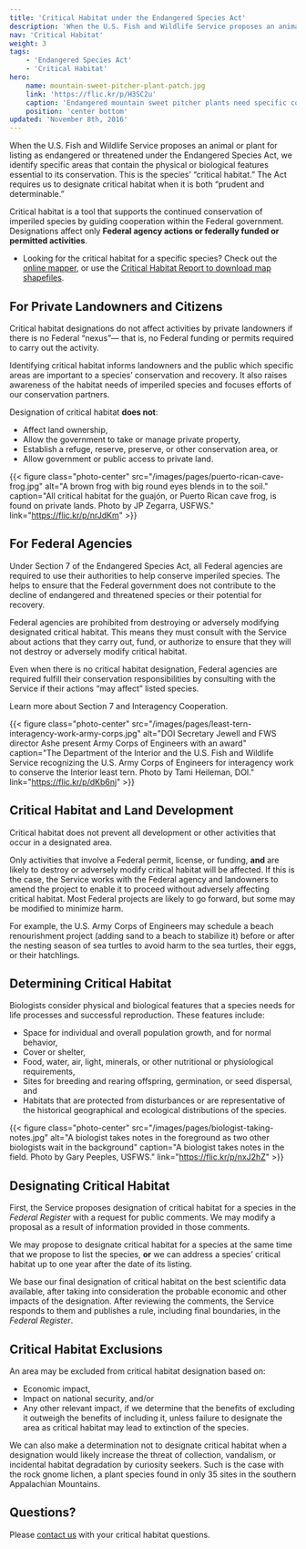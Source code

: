 ```yaml
---
title: 'Critical Habitat under the Endangered Species Act'
description: 'When the U.S. Fish and Wildlife Service proposes an animal or plant for listing as endangered or threatened under the Endangered Species Act, we identify specific areas that contain the physical or biological features essential to its conservation. This is the species’ “critical habitat.”'
nav: 'Critical Habitat'
weight: 3
tags:
    - 'Endangered Species Act'
    - 'Critical Habitat'
hero:
    name: mountain-sweet-pitcher-plant-patch.jpg
    link: 'https://flic.kr/p/H3SC2u'
    caption: 'Endangered mountain sweet pitcher plants need specific conditions to survive. Photo by Gary Peeples, USFWS.'
    position: 'center bottom'
updated: 'November 8th, 2016'
---
```


When the U.S. Fish and Wildlife Service proposes an animal or plant for listing as endangered or threatened under the Endangered Species Act, we identify specific areas that contain the physical or biological features essential to its conservation. This is the species’ “critical habitat.” The Act requires us to designate critical habitat when it is both “prudent and determinable.”

Critical habitat is a tool that supports the continued conservation of imperiled species by guiding cooperation within the Federal government. Designations affect only **Federal agency actions or federally funded or permitted activities**.

- Looking for the critical habitat for a specific species? Check out the [online mapper](http://fws.maps.arcgis.com/home/webmap/viewer.html?webmap=9d8de5e265ad4fe09893cf75b8dbfb77), or use the [Critical Habitat Report to download map shapefiles](http://ecos.fws.gov/ecp/report/table/critical-habitat.html).

## For Private Landowners and Citizens
Critical habitat designations do not affect activities by private landowners if there is no Federal “nexus”— that is, no Federal funding or permits required to carry out the activity.

Identifying critical habitat informs landowners and the public which specific areas are important to a species’ conservation and recovery. It also raises awareness of the habitat needs of imperiled species and focuses efforts of our conservation partners.

Designation of critical habitat **does not**:

  - Affect land ownership,
  - Allow the government to take or manage private property,
  - Establish a refuge, reserve, preserve, or other conservation area, or
  - Allow government or public access to private land.  

{{< figure class="photo-center" src="/images/pages/puerto-rican-cave-frog.jpg" alt="A brown frog with big round eyes blends in to the soil." caption="All critical habitat for the guajón, or Puerto Rican cave frog, is found on private lands. Photo by JP Zegarra, USFWS." link="https://flic.kr/p/nrJdKm" >}}

## For Federal Agencies
Under Section 7 of the Endangered Species Act, all Federal agencies are required to use their authorities to help conserve imperiled species. The helps to ensure that the Federal government does not contribute to the decline of endangered and threatened species or their potential for recovery.

Federal agencies are prohibited from destroying or adversely modifying designated critical habitat. This means they must consult with the Service about actions that they carry out, fund, or authorize to ensure that they will not destroy or adversely modify critical habitat.

Even when there is no critical habitat designation, Federal agencies are required fulfill their conservation responsibilities by consulting with the Service if their actions “may affect” listed species.

Learn more about Section 7 and Interagency Cooperation.

{{< figure class="photo-center" src="/images/pages/least-tern-interagency-work-army-corps.jpg" alt="DOI Secretary Jewell and FWS director Ashe present Army Corps of Engineers with an award" caption="The Department of the Interior and the U.S. Fish and Wildlife Service recognizing the U.S. Army Corps of Engineers for interagency work to conserve the Interior least tern. Photo by Tami Heileman, DOI." link="https://flic.kr/p/dKb6nj" >}}

## Critical Habitat and Land Development
Critical habitat does not prevent all development or other activities that occur in a designated area.

Only activities that involve a Federal permit, license, or funding, **and** are likely to destroy or adversely modify critical habitat will be affected. If this is the case, the Service works with the Federal agency and landowners to amend the project to enable it to proceed without adversely affecting critical habitat. Most Federal projects are likely to go forward, but some may be modified to minimize harm.

For example, the U.S. Army Corps of Engineers may schedule a beach renourishment project (adding sand to a beach to stabilize it) before or after the nesting season of sea turtles to avoid harm to the sea turtles, their eggs, or their hatchlings.

## Determining Critical Habitat
Biologists consider physical and biological features that a species needs for life processes and successful reproduction. These features include:

  - Space for individual and overall population growth, and for normal behavior,
  - Cover or shelter,
  - Food, water, air, light, minerals, or other nutritional or physiological requirements,
  - Sites for breeding and rearing offspring, germination, or seed dispersal, and
  - Habitats that are protected from disturbances or are representative of the historical geographical and ecological distributions of the species.

{{< figure class="photo-center" src="/images/pages/biologist-taking-notes.jpg" alt="A biologist takes notes in the foreground as two other biologists wait in the background" caption="A biologist takes notes in the field. Photo by Gary Peeples, USFWS." link="https://flic.kr/p/nxJ2hZ" >}}

## Designating Critical Habitat
First, the Service proposes designation of critical habitat for a species in the *Federal Register* with a request for public comments. We may modify a proposal as a result of information provided in those comments.

We may propose to designate critical habitat for a species at the same time that we propose to list the species, **or** we can address a species’ critical habitat up to one year after the date of its listing.

We base our final designation of critical habitat on the best scientific data available, after taking into consideration the probable economic and other impacts of the designation. After reviewing the comments, the Service responds to them and publishes a rule, including final boundaries, in the *Federal Register*.

## Critical Habitat Exclusions
An area may be excluded from critical habitat designation based on:

 - Economic impact,
 - Impact on national security, and/or
 - Any other relevant impact, if we determine that the benefits of excluding it outweigh the benefits of including it, unless failure to designate the area as critical habitat may lead to extinction of the species.

We can also make a determination not to designate critical habitat when a designation would likely increase the threat of collection, vandalism, or incidental habitat degradation by curiosity seekers.  Such is the case with the rock gnome lichen, a plant species found in only 35 sites in the southern Appalachian Mountains.

## Questions?
Please <a href="javascript:void(0)" class="toggle-contact">contact us</a> with your critical habitat questions.
